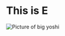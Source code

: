 # This is E
![Picture of big yoshi]( https://vignette.wikia.nocookie.net/hello-yoshi/images/5/59/Beeg_Yoshi.png/revision/latest/scale-to-width-down/340?cb=20201023194922 "yoshi")
